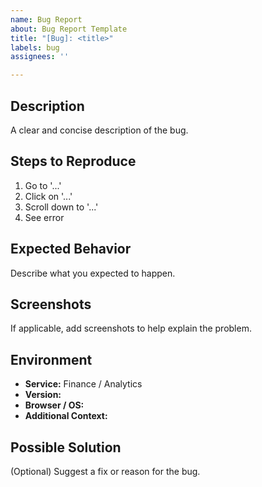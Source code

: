 ```yaml
---
name: Bug Report
about: Bug Report Template
title: "[Bug]: <title>"
labels: bug
assignees: ''

---
```


## Description
A clear and concise description of the bug.

## Steps to Reproduce
1. Go to '...'
2. Click on '...'
3. Scroll down to '...'
4. See error

## Expected Behavior
Describe what you expected to happen.

## Screenshots
If applicable, add screenshots to help explain the problem.

## Environment
- **Service:** Finance / Analytics
- **Version:**
- **Browser / OS:**
- **Additional Context:**

## Possible Solution
(Optional) Suggest a fix or reason for the bug.

